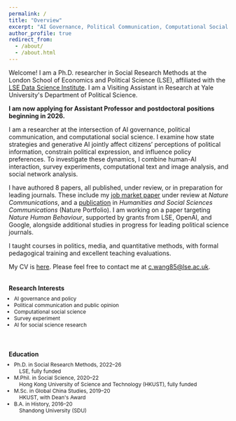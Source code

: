 ```yaml
---
permalink: /
title: "Overview"
excerpt: "AI Governance, Political Communication, Computational Social Science"
author_profile: true
redirect_from: 
  - /about/
  - /about.html
---
```


Welcome! I am a Ph.D. researcher in Social Research Methods at the London School of Economics and Political Science (LSE), affiliated with the [LSE Data Science Institute](https://www.lse.ac.uk/DSI). I am a Visiting Assistant in Research at Yale University's Department of Political Science. 

**I am now applying for Assistant Professor and postdoctoral positions beginning in 2026.**

I am a researcher at the intersection of AI governance, political communication, and computational social science. I examine how state strategies and generative AI jointly affect citizens’ perceptions of political information, constrain political expression, and influence policy preferences. To investigate these dynamics, I combine human-AI interaction, survey experiments, computational text and image analysis, and social network analysis.

I have authored 8 papers, all published, under review, or in preparation for leading journals. These include my [job market paper](https://arxiv.org/abs/2506.16202) under review at *Nature Communications*, and a [publication](https://www.nature.com/articles/s41599-024-04350-1) in *Humanities and Social Sciences Communications* (Nature Portfolio). I am working on a paper targeting *Nature Human Behaviour*, supported by grants from LSE, OpenAI, and Google, alongside additional studies in progress for leading political science journals.

I taught courses in politics, media, and quantitative methods, with formal pedagogical training and excellent teaching evaluations.

My CV is [here](/files/ChuyaoWANG_LSE_CV.pdf). Please feel free to contact me at c.wang85@lse.ac.uk.

<!-- Two-column layout: Research Interests + Education -->
<div style="display: flex; flex-wrap: wrap; justify-content: space-between; gap: 1.5rem;">

  <!-- Left Column: Research Interests -->
  <div style="flex: 1; min-width: 280px; font-size: 0.85em;">
    <h3 style="margin-bottom: 0.5rem;">Research Interests</h3>
    <ul style="list-style-type: disc; padding-left: 1em; margin-top: 0; margin-bottom: 0.5rem;">
      <li>AI governance and policy</li>
      <li>Political communication and public opinion</li>
      <li>Computational social science</li>
      <li>Survey experiment</li>
      <li>AI for social science research</li>
    </ul>
  </div>

  <!-- Right Column: Education -->
  <div style="flex: 1; min-width: 280px; font-size: 0.85em;">
    <h3 style="margin-bottom: 0.5rem;">Education</h3>
    <ul style="list-style-type: disc; padding-left: 1em; margin-top: 0; margin-bottom: 0.5rem;">
      <li>
        Ph.D. in Social Research Methods, 2022–26<br>
        <span style="display:inline-block; padding-left: 1em;">
          LSE, fully funded
        </span>
      </li>
      <li>
        M.Phil. in Social Science, 2020–22<br>
        <span style="display:inline-block; padding-left: 1em;">
          Hong Kong University of Science and Technology (HKUST), fully funded
        </span>
      </li>
      <li>
        M.Sc. in Global China Studies, 2019–20<br>
        <span style="display:inline-block; padding-left: 1em;">
          HKUST, with Dean's Award
        </span>
      </li>
      <li>
        B.A. in History, 2016–20<br>
        <span style="display:inline-block; padding-left: 1em;">
          Shandong University (SDU)
        </span>
      </li>
    </ul>
  </div>

</div>
